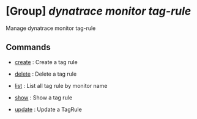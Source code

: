 # [Group] _dynatrace monitor tag-rule_

Manage dynatrace monitor tag-rule

## Commands

- [create](/Commands/dynatrace/monitor/tag-rule/_create.md)
: Create a tag rule

- [delete](/Commands/dynatrace/monitor/tag-rule/_delete.md)
: Delete a tag rule

- [list](/Commands/dynatrace/monitor/tag-rule/_list.md)
: List all tag rule by monitor name

- [show](/Commands/dynatrace/monitor/tag-rule/_show.md)
: Show a tag rule

- [update](/Commands/dynatrace/monitor/tag-rule/_update.md)
: Update a TagRule
